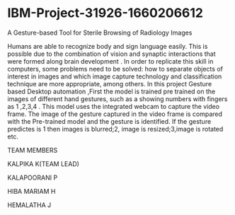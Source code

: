 # IBM-Project-31926-1660206612
A Gesture-based Tool for Sterile Browsing of Radiology Images

Humans are able to recognize body and sign language easily.
This is possible due to the combination of vision and synaptic interactions that were formed along brain development . 
In order to replicate this skill in computers, some problems need to be solved: how to separate objects of interest in images and which image capture technology and classification technique are more appropriate, among others.
In this project Gesture based Desktop automation ,First the model is trained pre trained on the images of different hand gestures, such as a showing numbers with fingers as 1 ,2,3,4 .
This model uses the integrated webcam to capture the video frame.
The image of the gesture captured in the video frame is compared with  the Pre-trained model and the gesture is identified.
If the gesture predictes is 1 then images is blurred;2, image is resized;3,image is rotated etc.

TEAM MEMBERS

KALPIKA K(TEAM LEAD)

KALAPOORANI P

HIBA MARIAM H

HEMALATHA J
